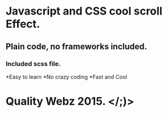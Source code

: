 # Javascript and CSS cool scroll Effect.
## Plain code, no frameworks included.
### Included scss file.

  *Easy to learn
  *No crazy coding
  *Fast and Cool

# Quality Webz 2015. </;)>
